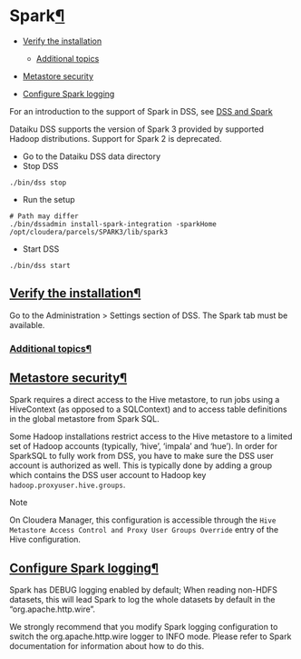Spark[¶](#spark "Permalink to this heading")
============================================



* [Verify the installation](#verify-the-installation)


	+ [Additional topics](#additional-topics)
* [Metastore security](#metastore-security)
* [Configure Spark logging](#configure-spark-logging)



For an introduction to the support of Spark in DSS, see [DSS and Spark](../spark/index.html)


Dataiku DSS supports the version of Spark 3 provided by supported Hadoop distributions. Support for Spark 2 is deprecated.


* Go to the Dataiku DSS data directory
* Stop DSS



```
./bin/dss stop

```


* Run the setup



```
# Path may differ
./bin/dssadmin install-spark-integration -sparkHome /opt/cloudera/parcels/SPARK3/lib/spark3

```


* Start DSS



```
./bin/dss start

```



[Verify the installation](#id1)[¶](#verify-the-installation "Permalink to this heading")
----------------------------------------------------------------------------------------


Go to the Administration \> Settings section of DSS. The Spark tab must be available.



### [Additional topics](#id2)[¶](#additional-topics "Permalink to this heading")





[Metastore security](#id3)[¶](#metastore-security "Permalink to this heading")
------------------------------------------------------------------------------


Spark requires a direct access to the Hive metastore, to run jobs using a HiveContext (as opposed to a SQLContext) and
to access table definitions in the global metastore from Spark SQL.


Some Hadoop installations restrict access to the Hive metastore to a limited set of Hadoop accounts (typically, ‘hive’, ‘impala’ and
‘hue’). In order for SparkSQL to fully work from DSS, you have to make sure the DSS user account is authorized as well. This is
typically done by adding a group which contains the DSS user account to Hadoop key `hadoop.proxyuser.hive.groups`.



Note


On Cloudera Manager, this configuration is accessible through the `Hive Metastore Access Control and Proxy User Groups Override`
entry of the Hive configuration.





[Configure Spark logging](#id4)[¶](#configure-spark-logging "Permalink to this heading")
----------------------------------------------------------------------------------------


Spark has DEBUG logging enabled by default; When reading non\-HDFS datasets, this will lead Spark to log the whole datasets by default in the “org.apache.http.wire”.


We strongly recommend that you modify Spark logging configuration to switch the org.apache.http.wire logger to INFO mode. Please refer to Spark documentation for information about how to do this.